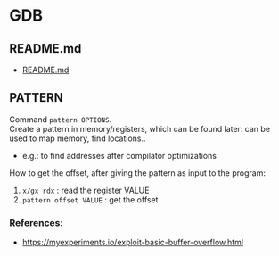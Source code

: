 # GDB  
  
## README.md  
*	[README.md](./README.md)  

## PATTERN
Command `pattern OPTIONS`.  
Create a pattern in memory/registers, which can be found later: can be used to map memory, find locations..  
*	e.g.: to find addresses after compilator optimizations  

How to get the offset, after giving the pattern as input to the program:  
1.	`x/gx rdx` : read the register VALUE  
2.	`pattern offset VALUE` : get the offset  


### References:
*	https://myexperiments.io/exploit-basic-buffer-overflow.html  
